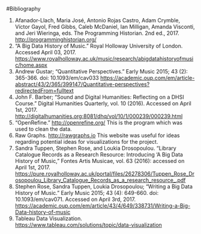
#Bibliography
1. Afanador-Llach, Maria José, Antonio Rojas Castro, Adam Crymble, Víctor Gayol, Fred Gibbs, Caleb McDaniel, Ian Milligan, Amanda Visconti, and Jeri Wieringa, eds. The Programming Historian. 2nd ed., 2017.      http://programminghistorian.org/
2. “A Big Data History of Music.” Royal Holloway University of London. Accessed April 03, 2017.
https://www.royalholloway.ac.uk/music/research/abigdatahistoryofmusic/home.aspx
3. Andrew Gustar; “Quantitative Perspectives.” Early Music 2015; 43 (2): 365-366. doi: 10.1093/em/cav033 https://academic.oup.com/em/article-abstract/43/2/365/399147/Quantitative-perspectives?redirectedFrom=fulltext
4. John F. Barber; “Sound and Digital Humanities: Reflecting on a DHSI Course.” Digital Humanities Quarterly, vol. 10 (2016). Accessed on April 1st, 2017.
http://digitalhumanities.org:8081/dhq/vol/10/1/000239/000239.html
5. “OpenRefine.” http://openrefine.org/
This is the program which was used to clean the data.
6. Raw Graphs. http://rawgraphs.io
This website was useful for ideas regarding potential ideas for visualizations for the project.
7. Sandra Tuppen, Stephen Rose, and Loukia Drosopoulou. “Library Catalogue Records as a Research Resource: Introducing ‘A Big Data History of Music,” Fontes Artis Musicae, vol. 63 (2016): accessed on April 1st, 2017.
https://pure.royalholloway.ac.uk/portal/files/26278306/Tuppen_Rose_Drosopoulou_Library_Catalogue_Records_as_a_research_resource_.pdf
8. Stephen Rose, Sandra Tuppen, Loukia Drosopoulou; “Writing a Big Data History of Music.” Early Music 2015; 43 (4): 649-660. doi: 10.1093/em/cav071. Accessed on April 3rd, 2017.
https://academic.oup.com/em/article/43/4/649/338731/Writing-a-Big-Data-history-of-music
9. Tableau Data Visualization. https://www.tableau.com/solutions/topic/data-visualization
